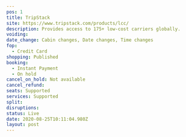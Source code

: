 ```yaml
---
pos: 1
title: TripStack
site: https://www.tripstack.com/products/lcc/
description: Provides access to 175+ low-cost carriers globally.
voiding: 
date_change: Cabin changes, Date changes, Time changes
fop: 
  - Credit Card
shopping: Published
booking:
  - Instant Payment
  - On hold
cancel_on_hold: Not available
cancel_refund: 
seats: Supported
services: Supported
split: 
disruptions: 
status: Live
date: 2020-08-25T10:11:04.980Z
layout: post
---
```

